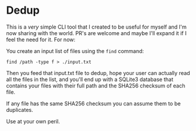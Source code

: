 # Dedup

This is a *very* simple CLI tool that I created to be useful for myself and
I'm now sharing with the world. PR's are welcome and maybe I'll expand it if
I feel the need for it. For now:

You create an input list of files using the ```find``` command:

```
find /path -type f > ./input.txt
```

Then you feed that input.txt file to dedup, hope your user can actually read
all the files in the list, and you'll end up with a SQLite3 database that
contains your files with their full path and the SHA256 checksum of each file.

If any file has the same SHA256 checksum you can assume them to be duplicates.

Use at your own peril.
